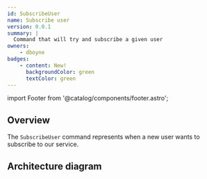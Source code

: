 ```yaml
---
id: SubscribeUser
name: Subscribe user
version: 0.0.1
summary: |
  Command that will try and subscribe a given user
owners:
    - dboyne
badges:
    - content: New!
      backgroundColor: green
      textColor: green
---
```


import Footer from '@catalog/components/footer.astro';

## Overview

The `SubscribeUser` command represents when a new user wants to subscribe to our service.

## Architecture diagram

<NodeGraph />

<Footer />
